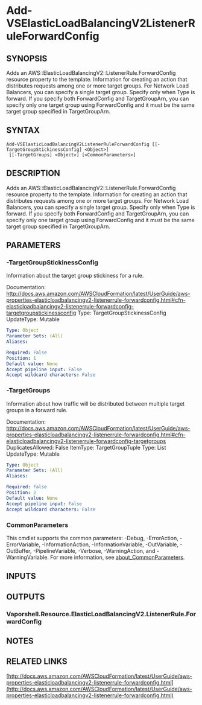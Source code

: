 # Add-VSElasticLoadBalancingV2ListenerRuleForwardConfig

## SYNOPSIS
Adds an AWS::ElasticLoadBalancingV2::ListenerRule.ForwardConfig resource property to the template.
Information for creating an action that distributes requests among one or more target groups.
For Network Load Balancers, you can specify a single target group.
Specify only when Type is forward.
If you specify both ForwardConfig and TargetGroupArn, you can specify only one target group using ForwardConfig and it must be the same target group specified in TargetGroupArn.

## SYNTAX

```
Add-VSElasticLoadBalancingV2ListenerRuleForwardConfig [[-TargetGroupStickinessConfig] <Object>]
 [[-TargetGroups] <Object>] [<CommonParameters>]
```

## DESCRIPTION
Adds an AWS::ElasticLoadBalancingV2::ListenerRule.ForwardConfig resource property to the template.
Information for creating an action that distributes requests among one or more target groups.
For Network Load Balancers, you can specify a single target group.
Specify only when Type is forward.
If you specify both ForwardConfig and TargetGroupArn, you can specify only one target group using ForwardConfig and it must be the same target group specified in TargetGroupArn.

## PARAMETERS

### -TargetGroupStickinessConfig
Information about the target group stickiness for a rule.

Documentation: http://docs.aws.amazon.com/AWSCloudFormation/latest/UserGuide/aws-properties-elasticloadbalancingv2-listenerrule-forwardconfig.html#cfn-elasticloadbalancingv2-listenerrule-forwardconfig-targetgroupstickinessconfig
Type: TargetGroupStickinessConfig
UpdateType: Mutable

```yaml
Type: Object
Parameter Sets: (All)
Aliases:

Required: False
Position: 1
Default value: None
Accept pipeline input: False
Accept wildcard characters: False
```

### -TargetGroups
Information about how traffic will be distributed between multiple target groups in a forward rule.

Documentation: http://docs.aws.amazon.com/AWSCloudFormation/latest/UserGuide/aws-properties-elasticloadbalancingv2-listenerrule-forwardconfig.html#cfn-elasticloadbalancingv2-listenerrule-forwardconfig-targetgroups
DuplicatesAllowed: False
ItemType: TargetGroupTuple
Type: List
UpdateType: Mutable

```yaml
Type: Object
Parameter Sets: (All)
Aliases:

Required: False
Position: 2
Default value: None
Accept pipeline input: False
Accept wildcard characters: False
```

### CommonParameters
This cmdlet supports the common parameters: -Debug, -ErrorAction, -ErrorVariable, -InformationAction, -InformationVariable, -OutVariable, -OutBuffer, -PipelineVariable, -Verbose, -WarningAction, and -WarningVariable. For more information, see [about_CommonParameters](http://go.microsoft.com/fwlink/?LinkID=113216).

## INPUTS

## OUTPUTS

### Vaporshell.Resource.ElasticLoadBalancingV2.ListenerRule.ForwardConfig
## NOTES

## RELATED LINKS

[http://docs.aws.amazon.com/AWSCloudFormation/latest/UserGuide/aws-properties-elasticloadbalancingv2-listenerrule-forwardconfig.html](http://docs.aws.amazon.com/AWSCloudFormation/latest/UserGuide/aws-properties-elasticloadbalancingv2-listenerrule-forwardconfig.html)

